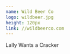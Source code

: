 ```yaml
---
name: Wild Beer Co
logo: wildbeer.jpg
height: 120px
link: //wildbeerco.com
---
```

<ul style="list-style-type:none; margin:0; padding:0;">
  <li>Lally Wants a Cracker</li>
</ul>

